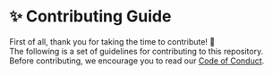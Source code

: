 <h1>✨ Contributing Guide</h1>

First of all, thank you for taking the time to contribute! 🎉<br>
The following is a set of guidelines for contributing to this repository.<br>
Before contributing, we encourage you to read our [Code of Conduct]().
